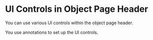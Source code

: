 <!-- loio92970546061b4da79a4bb8b21dd64dc9 -->

# UI Controls in Object Page Header

You can use various UI controls within the object page header.

You use annotations to set up the UI controls.

